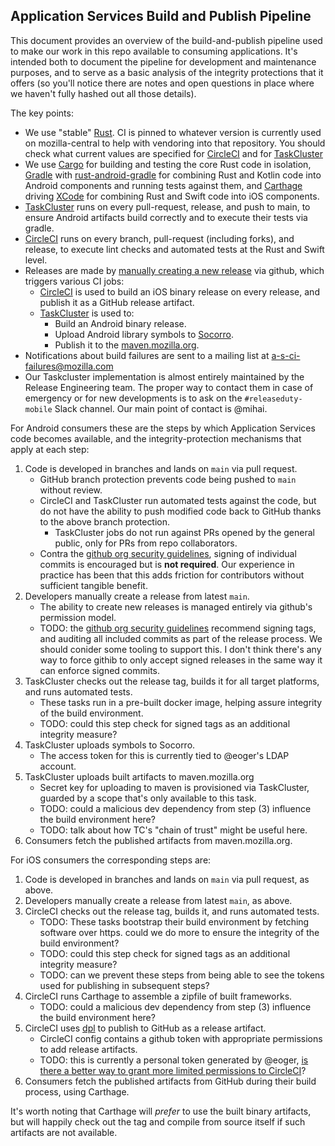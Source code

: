 ## Application Services Build and Publish Pipeline

This document provides an overview of the build-and-publish pipeline used to make our work
in this repo available to consuming applications. It's intended both to document the pipeline
for development and maintenance purposes, and to serve as a basic analysis of the integrity
protections that it offers (so you'll notice there are notes and open questions in place where
we haven't fully hashed out all those details).

The key points:

* We use "stable" [Rust](https://www.rust-lang.org/). CI is pinned to whatever version is currently used on mozilla-central
  to help with vendoring into that repository. You should check what current values are
  specified for [CircleCI](../.circleci/config.yml) and for [TaskCluster](../taskcluster/scripts/toolchain/rustup-setup.sh)
* We use [Cargo](https://github.com/rust-lang/cargo) for building and testing the core Rust code in isolation,
  [Gradle](https://gradle.org/) with [rust-android-gradle](https://github.com/mozilla/rust-android-gradle)
  for combining Rust and Kotlin code into Android components and running tests against them,
  and [Carthage](https://github.com/Carthage/Carthage) driving [XCode](../xconfig)
  for combining Rust and Swift code into iOS components.
* [TaskCluster](../automation/taskcluster/README.md) runs on every pull-request, release,
  and push to main, to ensure Android artifacts build correctly and to execute their
  tests via gradle.
* [CircleCI](../.circleci/config.yml) runs on every branch, pull-request (including forks), and release,
  to execute lint checks and automated tests at the Rust and Swift level.
* Releases are made by [manually creating a new release](./howtos/cut-a-new-release.md) via github,
  which triggers various CI jobs:
    * [CircleCI](../.circleci/config.yml) is used to build an iOS binary release on every release,
      and publish it as a GitHub release artifact.
    * [TaskCluster](../automation/taskcluster/README.md) is used to:
        * Build an Android binary release.
        * Upload Android library symbols to [Socorro](https://wiki.mozilla.org/Socorro).
        * Publish it to the [maven.mozilla.org](https://maven.mozilla.org).
* Notifications about build failures are sent to a mailing list at
  [a-s-ci-failures@mozilla.com](https://groups.google.com/a/mozilla.com/forum/#!forum/a-s-ci-failures)
* Our Taskcluster implementation is almost entirely maintained by the Release Engineering team.
  The proper way to contact them in case of emergency or for new developments is to ask on the `#releaseduty-mobile` Slack channel.
  Our main point of contact is @mihai.

For Android consumers these are the steps by which Application Services code becomes available,
and the integrity-protection mechanisms that apply at each step:

1. Code is developed in branches and lands on `main` via pull request.
    * GitHub branch protection prevents code being pushed to `main` without review.
    * CircleCI and TaskCluster run automated tests against the code, but do not have
      the ability to push modified code back to GitHub thanks to the above branch protection.
      * TaskCluster jobs do not run against PRs opened by the general public,
        only for PRs from repo collaborators.
    * Contra the [github org security guidelines](https://wiki.mozilla.org/GitHub/Repository_Security),
      signing of individual commits is encouraged but is **not required**. Our experience in practice
      has been that this adds friction for contributors without sufficient tangible benefit.
2. Developers manually create a release from latest `main`.
    * The ability to create new releases is managed entirely via github's permission model.
    * TODO: the [github org security guidelines](https://wiki.mozilla.org/GitHub/Repository_Security)
      recommend signing tags, and auditing all included commits as part of the release process.
      We should conider some tooling to support this. I don't think there's any way to force 
      githib to only accept signed releases in the same way it can enforce signed commits.
3. TaskCluster checks out the release tag, builds it for all target platforms, and runs automated tests.
    * These tasks run in a pre-built docker image, helping assure integrity of the build environment.
    * TODO: could this step check for signed tags as an additional integrity measure?
5. TaskCluster uploads symbols to Socorro.
    * The access token for this is currently tied to @eoger's LDAP account.
5. TaskCluster uploads built artifacts to maven.mozilla.org
    * Secret key for uploading to maven is provisioned via TaskCluster,
      guarded by a scope that's only available to this task.
    * TODO: could a malicious dev dependency from step (3) influence the build environment here?
    * TODO: talk about how TC's "chain of trust" might be useful here.
6. Consumers fetch the published artifacts from maven.mozilla.org.

For iOS consumers the corresponding steps are:

1. Code is developed in branches and lands on `main` via pull request, as above.
2. Developers manually create a release from latest `main`, as above.
3. CircleCI checks out the release tag, builds it, and runs automated tests.
    * TODO: These tasks bootstrap their build environment by fetching software over https.
      could we do more to ensure the integrity of the build environment?
    * TODO: could this step check for signed tags as an additional integrity measure?
    * TODO: can we prevent these steps from being able to see the tokens used
      for publishing in subsequent steps?
4. CircleCI runs Carthage to assemble a zipfile of built frameworks.
    * TODO: could a malicious dev dependency from step (3) influence the build environment here?
5. CircleCI uses [dpl](https://github.com/travis-ci/dpl) to publish to GitHub as a release artifact.
    * CircleCI config contains a github token with appropriate permissions to add release artifacts.
    * TODO: this is currently a personal token generated by @eoger,
      [is there a better way to grant more limited permissions to CircleCI](https://github.com/mozilla/application-services/issues/871)?
6. Consumers fetch the published artifacts from GitHub during their build process,
   using Carthage.

It's worth noting that Carthage will *prefer* to use the built binary artifacts,
but will happily check out the tag and compile from source itself if such artifacts
are not available.
